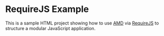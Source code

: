 # RequireJS Example

This is a sample HTML project showing how to use [AMD](https://github.com/amdjs/amdjs-api/wiki/AMD) via
[RequireJS](http://requirejs.org/) to structure a modular JavaScript application.